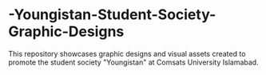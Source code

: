 # -Youngistan-Student-Society-Graphic-Designs
This repository showcases graphic designs and visual assets created to promote the student society "Youngistan" at Comsats University Islamabad.
